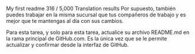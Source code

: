 My first readme
316 / 5,000
Translation results
Por supuesto, también puedes trabajar en la misma sucursal que tus compañeros de trabajo y es mejor que te mantengas al día con sus cambios.

Para esta tarea, y solo para esta tarea, actualice su archivo README.md en la rama principal de GitHub.com. Es la única vez que se le permite actualizar y confirmar desde la interfaz de GitHub.
